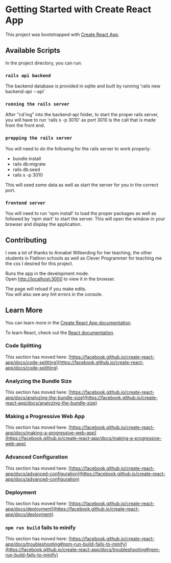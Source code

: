 # Getting Started with Create React App

This project was bootstrapped with [Create React App](https://github.com/facebook/create-react-app).

## Available Scripts

In the project directory, you can run:


### `rails api backend`

The backend database is provided in sqlite and built by running 'rails new backend-api --api' 

### `running the rails server`

After "cd'ing" into the backend-api folder, to start the proper rails server, you will have to run 'rails s -p 3010' as port 
3010 is the call that is made from the front end. 

### `prepping the rails server`

You will need to do the following for the rails server to work properly:

* bundle install
* rails db:migrate
* rails db:seed
* rails s -p 3010

This will seed some data as well as start the server for you in the correct port. 

### `frontend server`

You will need to run 'npm install' to load the proper packages as well as followed by 'npm start' to start the server. 
This will open the window in your browser and display the application. 

## Contributing

I owe a lot of thanks to Annabel Wilberding for her teaching, the other students in FlatIron schools
as well as Clever Programmer for teaching me the css I desired for this project. 

Runs the app in the development mode.\
Open [http://localhost:3000](http://localhost:3000) to view it in the browser.

The page will reload if you make edits.\
You will also see any lint errors in the console.

## Learn More

You can learn more in the [Create React App documentation](https://facebook.github.io/create-react-app/docs/getting-started).

To learn React, check out the [React documentation](https://reactjs.org/).

### Code Splitting

This section has moved here: [https://facebook.github.io/create-react-app/docs/code-splitting](https://facebook.github.io/create-react-app/docs/code-splitting)

### Analyzing the Bundle Size

This section has moved here: [https://facebook.github.io/create-react-app/docs/analyzing-the-bundle-size](https://facebook.github.io/create-react-app/docs/analyzing-the-bundle-size)

### Making a Progressive Web App

This section has moved here: [https://facebook.github.io/create-react-app/docs/making-a-progressive-web-app](https://facebook.github.io/create-react-app/docs/making-a-progressive-web-app)

### Advanced Configuration

This section has moved here: [https://facebook.github.io/create-react-app/docs/advanced-configuration](https://facebook.github.io/create-react-app/docs/advanced-configuration)

### Deployment

This section has moved here: [https://facebook.github.io/create-react-app/docs/deployment](https://facebook.github.io/create-react-app/docs/deployment)

### `npm run build` fails to minify

This section has moved here: [https://facebook.github.io/create-react-app/docs/troubleshooting#npm-run-build-fails-to-minify](https://facebook.github.io/create-react-app/docs/troubleshooting#npm-run-build-fails-to-minify)
